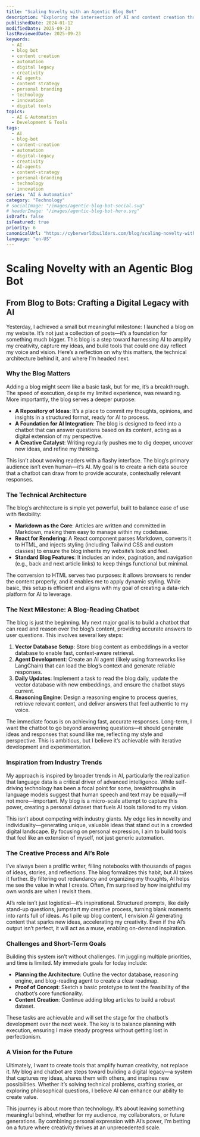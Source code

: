 ```yaml
---
title: "Scaling Novelty with an Agentic Blog Bot"
description: "Exploring the intersection of AI and content creation through an agentic blog bot that amplifies creativity, captures ideas, and builds tools that reflect personal voice and vision."
publishedDate: 2024-01-12
modifiedDate: 2025-09-23
lastReviewedDate: 2025-09-23
keywords:
  - AI
  - blog bot
  - content creation
  - automation
  - digital legacy
  - creativity
  - AI agents
  - content strategy
  - personal branding
  - technology
  - innovation
  - digital tools
topics:
  - AI & Automation
  - Development & Tools
tags:
  - AI
  - blog-bot
  - content-creation
  - automation
  - digital-legacy
  - creativity
  - AI-agents
  - content-strategy
  - personal-branding
  - technology
  - innovation
series: "AI & Automation"
category: "Technology"
# socialImage: "/images/agentic-blog-bot-social.svg"
# headerImage: "/images/agentic-blog-bot-hero.svg"
isDraft: false
isFeatured: true
priority: 6
canonicalUrl: "https://cyberworldbuilders.com/blog/scaling-novelty-with-an-agentic-blog-bot"
language: "en-US"
---
```


# Scaling Novelty with an Agentic Blog Bot

## From Blog to Bots: Crafting a Digital Legacy with AI

Yesterday, I achieved a small but meaningful milestone: I launched a blog on my website. It’s not just a collection of posts—it’s a foundation for something much bigger. This blog is a step toward harnessing AI to amplify my creativity, capture my ideas, and build tools that could one day reflect my voice and vision. Here’s a reflection on why this matters, the technical architecture behind it, and where I’m headed next.

### Why the Blog Matters

Adding a blog might seem like a basic task, but for me, it’s a breakthrough. The speed of execution, despite my limited experience, was rewarding. More importantly, the blog serves a deeper purpose:

- **A Repository of Ideas**: It’s a place to commit my thoughts, opinions, and insights in a structured format, ready for AI to process.
- **A Foundation for AI Integration**: The blog is designed to feed into a chatbot that can answer questions based on its content, acting as a digital extension of my perspective.
- **A Creative Catalyst**: Writing regularly pushes me to dig deeper, uncover new ideas, and refine my thinking.

This isn’t about wowing readers with a flashy interface. The blog’s primary audience isn’t even human—it’s AI. My goal is to create a rich data source that a chatbot can draw from to provide accurate, contextually relevant responses.

### The Technical Architecture

The blog’s architecture is simple yet powerful, built to balance ease of use with flexibility:

- **Markdown as the Core**: Articles are written and committed in Markdown, making them easy to manage within my codebase.
- **React for Rendering**: A React component parses Markdown, converts it to HTML, and injects styling (including Tailwind CSS and custom classes) to ensure the blog inherits my website’s look and feel.
- **Standard Blog Features**: It includes an index, pagination, and navigation (e.g., back and next article links) to keep things functional but minimal.

The conversion to HTML serves two purposes: it allows browsers to render the content properly, and it enables me to apply dynamic styling. While basic, this setup is efficient and aligns with my goal of creating a data-rich platform for AI to leverage.

### The Next Milestone: A Blog-Reading Chatbot

The blog is just the beginning. My next major goal is to build a chatbot that can read and reason over the blog’s content, providing accurate answers to user questions. This involves several key steps:

1. **Vector Database Setup**: Store blog content as embeddings in a vector database to enable fast, context-aware retrieval.
2. **Agent Development**: Create an AI agent (likely using frameworks like LangChain) that can load the blog’s context and generate reliable responses.
3. **Daily Updates**: Implement a task to read the blog daily, update the vector database with new embeddings, and ensure the chatbot stays current.
4. **Reasoning Engine**: Design a reasoning engine to process queries, retrieve relevant content, and deliver answers that feel authentic to my voice.

The immediate focus is on achieving fast, accurate responses. Long-term, I want the chatbot to go beyond answering questions—it should generate ideas and responses that sound like me, reflecting my style and perspective. This is ambitious, but I believe it’s achievable with iterative development and experimentation.

### Inspiration from Industry Trends

My approach is inspired by broader trends in AI, particularly the realization that language data is a critical driver of advanced intelligence. While self-driving technology has been a focal point for some, breakthroughs in language models suggest that human speech and text may be equally—if not more—important. My blog is a micro-scale attempt to capture this power, creating a personal dataset that fuels AI tools tailored to my vision.

This isn’t about competing with industry giants. My edge lies in novelty and individuality—generating unique, valuable ideas that stand out in a crowded digital landscape. By focusing on personal expression, I aim to build tools that feel like an extension of myself, not just generic automation.

### The Creative Process and AI’s Role

I’ve always been a prolific writer, filling notebooks with thousands of pages of ideas, stories, and reflections. The blog formalizes this habit, but AI takes it further. By filtering out redundancy and organizing my thoughts, AI helps me see the value in what I create. Often, I’m surprised by how insightful my own words are when I revisit them.

AI’s role isn’t just logistical—it’s inspirational. Structured prompts, like daily stand-up questions, jumpstart my creative process, turning blank moments into rants full of ideas. As I pile up blog content, I envision AI generating content that sparks new ideas, accelerating my creativity. Even if the AI’s output isn’t perfect, it will act as a muse, enabling on-demand inspiration.

### Challenges and Short-Term Goals

Building this system isn’t without challenges. I’m juggling multiple priorities, and time is limited. My immediate goals for today include:

- **Planning the Architecture**: Outline the vector database, reasoning engine, and blog-reading agent to create a clear roadmap.
- **Proof of Concept**: Sketch a basic prototype to test the feasibility of the chatbot’s core functionality.
- **Content Creation**: Continue adding blog articles to build a robust dataset.

These tasks are achievable and will set the stage for the chatbot’s development over the next week. The key is to balance planning with execution, ensuring I make steady progress without getting lost in perfectionism.

### A Vision for the Future

Ultimately, I want to create tools that amplify human creativity, not replace it. My blog and chatbot are steps toward building a digital legacy—a system that captures my ideas, shares them with others, and inspires new possibilities. Whether it’s solving technical problems, crafting stories, or exploring philosophical questions, I believe AI can enhance our ability to create value.

This journey is about more than technology. It’s about leaving something meaningful behind, whether for my audience, my collaborators, or future generations. By combining personal expression with AI’s power, I’m betting on a future where creativity thrives at an unprecedented scale.
